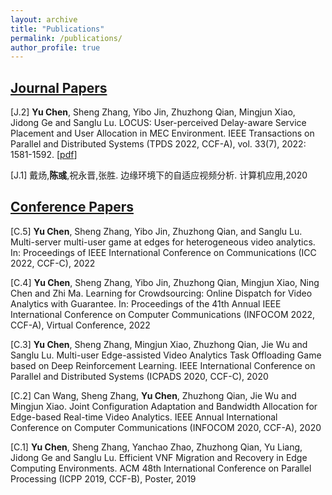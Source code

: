 ```yaml
---
layout: archive
title: "Publications"
permalink: /publications/
author_profile: true
---
```

## <u>Journal Papers</u>

[J.2] **Yu Chen**, Sheng Zhang, Yibo Jin, Zhuzhong Qian, Mingjun Xiao, Jidong Ge and Sanglu Lu. LOCUS: User-perceived Delay-aware Service Placement and User Allocation in MEC Environment. IEEE Transactions on Parallel and Distributed Systems (TPDS 2022, CCF-A), vol. 33(7), 2022: 1581-1592. [[pdf](http://chenyu97.github.io/files/Locus.pdf)]

[J.1] 戴炀,**陈彧**,祝永晋,张胜. 边缘环境下的自适应视频分析. 计算机应用,2020


## <u>Conference Papers</u>

[C.5] **Yu Chen**, Sheng Zhang, Yibo Jin, Zhuzhong Qian, and Sanglu Lu. Multi-server multi-user game at edges for heterogeneous video analytics. In: Proceedings of IEEE International Conference on Communications (ICC 2022, CCF-C),  2022

[C.4] **Yu Chen**, Sheng Zhang, Yibo Jin, Zhuzhong Qian, Mingjun Xiao, Ning Chen and Zhi Ma. Learning for Crowdsourcing: Online Dispatch for Video Analytics with Guarantee. In: Proceedings of the 41th Annual IEEE International Conference on Computer Communications (INFOCOM 2022, CCF-A), Virtual Conference, 2022

[C.3] **Yu Chen**, Sheng Zhang, Mingjun Xiao, Zhuzhong Qian, Jie Wu and Sanglu Lu. Multi-user Edge-assisted Video Analytics Task Offloading Game based on Deep Reinforcement Learning. IEEE International Conference on Parallel and Distributed Systems (ICPADS 2020, CCF-C), 2020

[C.2] Can Wang, Sheng Zhang, **Yu Chen**, Zhuzhong Qian, Jie Wu and Mingjun Xiao. Joint Configuration Adaptation and Bandwidth Allocation for Edge-based Real-time Video Analytics. IEEE Annual International Conference on Computer Communications (INFOCOM 2020, CCF-A), 2020

[C.1] **Yu Chen**, Sheng Zhang, Yanchao Zhao, Zhuzhong Qian, Yu Liang, Jidong Ge and Sanglu Lu. Efficient VNF Migration and Recovery in Edge Computing Environments. ACM 48th International Conference on Parallel Processing (ICPP 2019, CCF-B), Poster, 2019